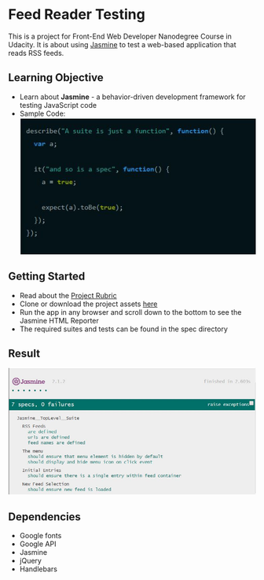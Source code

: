 # Feed Reader Testing

This is a project for Front-End Web Developer Nanodegree Course in Udacity.
It is about using [Jasmine](https://jasmine.github.io/) to test a web-based application that reads RSS feeds.

## Learning Objective

* Learn about **Jasmine** - a behavior-driven development framework for testing JavaScript code
* Sample Code: 
![sample code](https://github.com/888Red/Jasmine-FRT/blob/master/j-code.JPG)

## Getting Started

* Read about the [Project Rubric](https://review.udacity.com/#!/rubrics/18/view)
* Clone or download the project assets [here](https://github.com/udacity/frontend-nanodegree-feedreader)
* Run the app in any browser and scroll down to the bottom to see the Jasmine HTML Reporter
* The required suites and tests can be found in the spec directory

## Result

![Screenshot](https://github.com/888Red/Jasmine-FRT/blob/master/Capture.JPG)

## Dependencies

* Google fonts
* Google API
* Jasmine
* jQuery
* Handlebars
